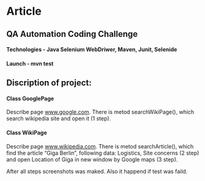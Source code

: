 # Article
## QA Automation Coding Challenge
#### Technologies - Java Selenium WebDriwer, Maven, Junit, Selenide
#### Launch - mvn test
## Discription of project:
#### Class GooglePage
Describe page www.google.com. There is metod searchWikiPage(), which search wikipedia site and open it (1 step).
#### Class WikiPage
Describe page www.wikipedia.com. There is metod searchArticle(), which find the article “Giga Berlin”, following data:
Logistics, Site concerns (2 step) and open Location of Giga in new window by Google maps (3 step).

After all steps screenshots was maked. Also it happend if test was faild.

